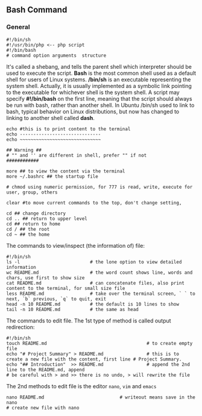 ## Bash Command
### General 

    #!/bin/sh
    #!/usr/bin/php <-- php script
    #!/bin/bash
    # command option arguments  structure
    
    
It's called a shebang, and tells the parent shell which interpreter should be used to execute the script. **Bash** is the most common shell used as a default shell for users of Linux systems. **/bin/sh** is an executable representing the system shell. Actually, it is usually implemented as a symbolic link pointing to the executable for whichever shell is the system shell. A script may specify **#!/bin/bash** on the first line, meaning that the script should always be run with bash, rather than another shell. In Ubuntu /bin/sh used to link to bash, typical behavior on Linux distributions, but now has changed to linking to another shell called **dash**. 
    
    echo #this is to print content to the terminal
    echo ------------------------------
    echo ~~~~~~~~~~~~~~~~~~~~~~~~~~~~~~
    
    ## Warning ##
    # "" and '' are different in shell, prefer "" if not
    ############
    
    more ## to view the content via the terminal
    more ~/.bashrc ## the startup file 
    
    # chmod using numeric permission, for 777 is read, write, execute for user, group, others  
    
    clear #to move current commands to the top, don't change setting, 
    
    cd ## change directory
    cd .. ## return to upper level
    cd ## return to home
    cd / ## the root
    cd ~ ## the home 

The commands to view/inspect (the information of) file:

    #!/bin/sh
    ls -l                          # the lone option to view detailed information
    wc README.md                   # the word count shows line, words and chars, use first to show size 
    cat README.md                  # can concatenate files, also print content to the terminal, for small size file
    less README.md                 # take over the terminal screen, ` ` to next, `b` previous, `q` to quit, exit
    head -n 10 README.md           # the default is 10 lines to show
    tail -n 10 README.md           # the same as head
    
The commands to edit file. The 1st type of method is called output redirection:

    #!/bin/sh
    touch README.md                                     # to create empty file
    echo "# Project Summary" > README.md                # this is to create a new file with the content, first line # Project Summary.
    echo "## Introduction"  >> README.md                # append the 2nd line to the README.md, append 
    # be careful with > and >> there is no undo, > will rewrite the file

The 2nd methods to edit file is the editor `nano`, `vim` and `emacs`

    nano README.md                            # writeout means save in the nano
    # create new file with nano
    
    
    
    
    
    
